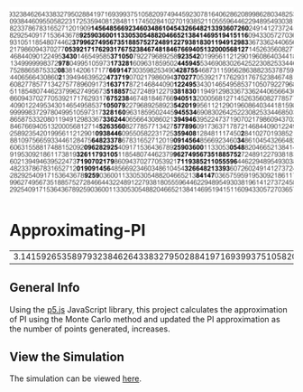 ![PI Approximation](https://github.com/m-dorsey/Approximating-PI/blob/main/assets/pi.jpg)

# Approximating-PI
<table>
<tr>
<td>
3.141592653589793238462643383279502884197169399375105820974944592307816406286208998628034825342117067982148086513282306647093844609550582231725359408128481117450284102701938521105559644622948954930381964428810975665933446128475648233786783165271201909145648566923460348610454326648213393607260249141273724587006606315588174881520920962829254091715364367892590360011330530548820466521384146951941511609433057270365759591953092186117381932611793105118548074462379962749567351885752724891
</td>
</tr>
</table>

## General Info
Using the [p5.js](https://p5js.org/) JavaScript library, this project calculates the approximation of PI using the Monte Carlo method and updated the PI approximation as the number of points generated, increases.

## View the Simulation
The simulation can be viewed [here](https://m-dorsey.github.io/Approximating-PI/0).

